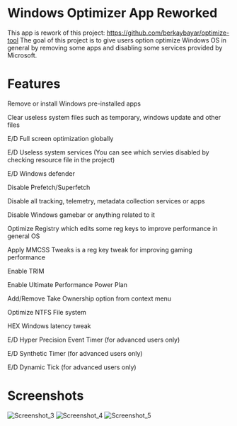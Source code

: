 # Windows Optimizer App Reworked
This app is rework of this project: https://github.com/berkaybayar/optimize-tool
The goal of this project is to give users option optimize Windows OS in general by removing some apps and disabling some services provided by Microsoft.

# Features
Remove or install Windows pre-installed apps

Clear useless system files such as temporary, windows update and other files

E/D Full screen optimization globally

E/D Useless system services (You can see which servies disabled by checking resource file in the project)

E/D Windows defender

Disable Prefetch/Superfetch

Disable all tracking, telemetry, metadata collection services or apps

Disable Windows gamebar or anything related to it

Optimize Registry which edits some reg keys to improve performance in general OS

Apply MMCSS Tweaks is a reg key tweak for improving gaming performance

Enable TRIM 

Enable Ultimate Performance Power Plan

Add/Remove Take Ownership option from context menu

Optimize NTFS File system

HEX Windows latency tweak

E/D Hyper Precision Event Timer (for advanced users only)

E/D Synthetic Timer (for advanced users only)

E/D Dynamic Tick (for advanced users only)

# Screenshots
![Screenshot_3](https://user-images.githubusercontent.com/77205615/113425257-3d910580-93da-11eb-943f-c4e0a3d5b59c.jpg)
![Screenshot_4](https://user-images.githubusercontent.com/77205615/113425266-3ec23280-93da-11eb-8f18-e5c5c016ad47.jpg)
![Screenshot_5](https://user-images.githubusercontent.com/77205615/113425243-3669f780-93da-11eb-90ae-5f3ef9af766e.jpg)
